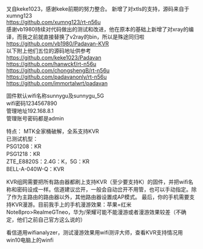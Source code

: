 叉自keke1023，感谢keke前期的努力整合。
新增了对xtls的支持，源码来自于xumng123  
https://github.com/xumng123/rt-n56u  
感谢vb1980持续对代码做出的测试和改进，他在原本的基础上新增了对xray的编译，而我之前就直接替换了v2ray的bin，所以是殊途同归啦  
https://github.com/vb1980/Padavan-KVR  
以下附上他们五位的源码地址供参考  
https://github.com/keke1023/Padavan  
https://github.com/hanwckf/rt-n56u  
https://github.com/chongshengB/rt-n56u  
https://github.com/padavanonly/rt-n56u  
https://github.com/immortalwrt/padavan

固件默认wifi名称sunnygu及sunnygu_5G  
wifi密码1234567890  
管理地址192.168.8.1  
管理账号密码都是admin 
  
特点：
MTK全家桶破解，全系支持KVR  
已测试机型：  
PSG1208：KR  
PSG1218：KR  
ZTE_E8820S：2.4G：K，5G：KR  
BELL-A-040W-Q：KVR  

KVR组网需要把所有路由器都刷上支持KVR（至少要支持K）的固件，并把wifi名称和密码设成一样。信道建议岔开，一般会自动岔开不用管，也可以手动指定。除了作为主路由的路由器以外，其他路由器设置成AP模式。
最后，你的手机需要支持KVR漫游。目前我手上的手机漫游效果：苹果=红米Note8pro>RealmeGTneo，华为/荣耀可能不能漫游或者漫游效果较差（不确定，他们之前自己官方这么说的）

看信道用wifianalyzer，测试漫游效果用wifi测评大师，查看KVR支持情况用win10电脑上的winfi
  
 
